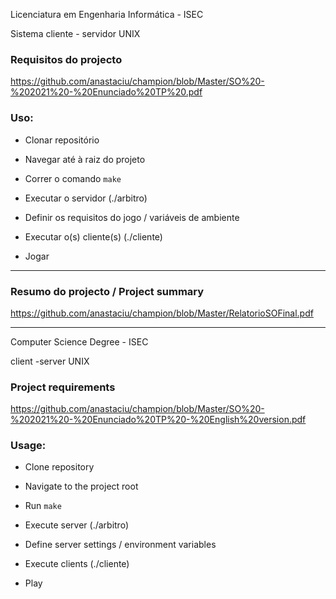 Licenciatura em Engenharia Informática - ISEC

Sistema cliente - servidor UNIX

### Requisitos do projecto

https://github.com/anastaciu/champion/blob/Master/SO%20-%202021%20-%20Enunciado%20TP%20.pdf

### Uso:

- Clonar repositório

- Navegar até à raiz do projeto

- Correr o comando `make`

- Executar o servidor (./arbitro)

- Definir os requisitos do jogo / variáveis de ambiente

- Executar o(s) cliente(s) (./cliente)

- Jogar

---

### Resumo do projecto / Project summary

https://github.com/anastaciu/champion/blob/Master/RelatorioSOFinal.pdf

---

Computer Science Degree - ISEC

client -server UNIX

### Project requirements

https://github.com/anastaciu/champion/blob/Master/SO%20-%202021%20-%20Enunciado%20TP%20-%20English%20version.pdf

### Usage:

- Clone repository

- Navigate to the project root

- Run `make`

- Execute server (./arbitro)

- Define server settings / environment variables

- Execute clients (./cliente)

- Play

